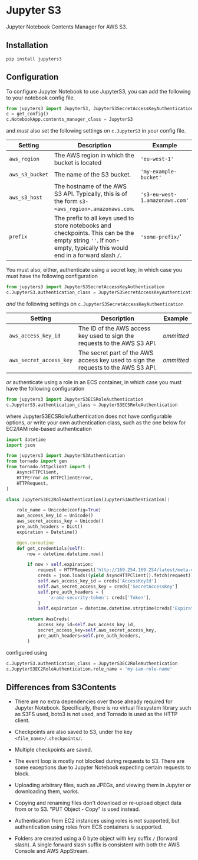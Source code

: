 # Jupyter S3

Jupyter Notebook Contents Manager for AWS S3.


## Installation

```
pip install jupyters3
```


## Configuration

To configure Jupyter Notebook to use JupyterS3, you can add the following to your notebook config file.

```python
from jupyters3 import JupyterS3, JupyterS3SecretAccessKeyAuthentication
c = get_config()
c.NotebookApp.contents_manager_class = JupyterS3
```

and _must_ also set the following settings on `c.JupyterS3` in your config file.

| Setting | Description | Example |
| --- | --- | --- |
| `aws_region` | The AWS region in which the bucket is located | `'eu-west-1'` |
| `aws_s3_bucket` | The name of the S3 bucket. | `'my-example-bucket'` |
| `aws_s3_host`  | The hostname of the AWS S3 API. Typically, this is of the form `s3-<aws_region>.amazonaws.com`. | `'s3-eu-west-1.amazonaws.com'` |
| `prefix` | The prefix to all keys used to store notebooks and checkpoints. This can be the empty string `''`. If non-empty, typically this would end in a forward slash `/`. | `'some-prefix/`' |

You must also, either, authenticate using a secret key, in which case you must have the following configuration

```python
from jupyters3 import JupyterS3SecretAccessKeyAuthentication
c.JupyterS3.authentication_class = JupyterS3SecretAccessKeyAuthentication
```

_and_ the following settings on `c.JupyterS3SecretAccessKeyAuthentication`

| Setting | Description | Example |
| --- | --- | --- |
| `aws_access_key_id` | The ID of the AWS access key used to sign the requests to the AWS S3 API. | _ommitted_ |
| `aws_secret_access_key` | The secret part of the AWS access key used to sign the requests to the AWS S3 API. | _ommitted_ |

_or_ authenticate using a role in an ECS container, in which case you must have the following configuration

```python
from jupyters3 import JupyterS3ECSRoleAuthentication
c.JupyterS3.authentication_class = JupyterS3ECSRoleAuthentication
```

where JupyterS3ECSRoleAuthentication does not have configurable options, _or_ write your own authentication class, such as the one below for EC2/IAM role-based authentication

```python
import datetime
import json

from jupyters3 import JupyterS3Authentication
from tornado import gen
from tornado.httpclient import (
    AsyncHTTPClient,
    HTTPError as HTTPClientError,
    HTTPRequest,
)

class JupyterS3EC2RoleAuthentication(JupyterS3Authentication):

    role_name = Unicode(config=True)
    aws_access_key_id = Unicode()
    aws_secret_access_key = Unicode()
    pre_auth_headers = Dict()
    expiration = Datetime()

    @gen.coroutine
    def get_credentials(self):
        now = datetime.datetime.now()

        if now > self.expiration:
            request = HTTPRequest('http://169.254.169.254/latest/meta-data/iam/security-credentials/' + self.role_name, method='GET')
            creds = json.loads((yield AsyncHTTPClient().fetch(request)).body.decode('utf-8'))
            self.aws_access_key_id = creds['AccessKeyId']
            self.aws_secret_access_key = creds['SecretAccessKey']
            self.pre_auth_headers = {
                'x-amz-security-token': creds['Token'],
            }
            self.expiration = datetime.datetime.strptime(creds['Expiration'], '%Y-%m-%dT%H:%M:%SZ')

        return AwsCreds(
            access_key_id=self.aws_access_key_id,
            secret_access_key=self.aws_secret_access_key,
            pre_auth_headers=self.pre_auth_headers,
        )
```

configured using

```python
c.JupyterS3.authentication_class = JupyterS3EC2RoleAuthentication
c.JupyterS3EC2RoleAuthentication.role_name = 'my-iam-role-name'
```


## Differences from S3Contents

- There are no extra dependencies over those already required for Jupyter Notebook. Specifically, there is no virtual filesystem library such as S3FS used, boto3 is not used, and Tornado is used as the HTTP client.

- Checkpoints are also saved to S3, under the key `<file_name>/.checkpoints/`.

- Multiple checkpoints are saved.

- The event loop is mostly not blocked during requests to S3. There are some exceptions due to Jupyter Notebook expecting certain requests to block.

- Uploading arbitrary files, such as JPEGs, and viewing them in Jupyter or downloading them, works.

- Copying and renaming files don't download or re-upload object data from or to S3. "PUT Object - Copy" is used instead.

- Authentication from EC2 instances using roles is not supported, but authentication using roles from ECS containers _is_ supported.

- Folders are created using a 0 byte object with key suffix `/` (forward slash). A single forward slash suffix is consistent with both the AWS Console and AWS AppStream.


